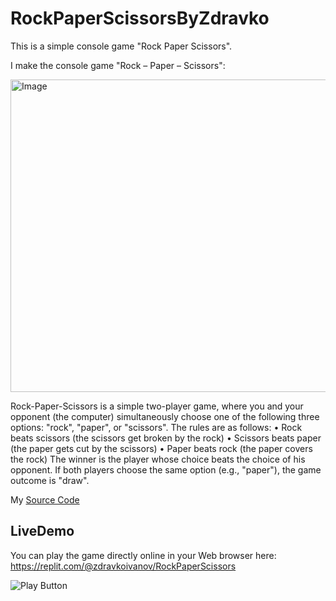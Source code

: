 # RockPaperScissorsByZdravko
This is a simple console game "Rock Paper Scissors".


I make the console game "Rock – Paper – Scissors":

<img alt="Image" width="600px" height="500px"  src="https://cdn.vox-cdn.com/thumbor/9vV8SbBMxnaIYaiGNhoRyys2OpY=/0x0:2429x2396/1200x0/filters:focal(0x0:2429x2396):no_upscale()/cdn.vox-cdn.com/uploads/chorus_asset/file/3488502/shutterstock_106919999.0.jpg" />

Rock-Paper-Scissors is a simple two-player game, where you and your opponent (the computer) simultaneously
choose one of the following three options: "rock", "paper", or "scissors". The rules are as follows:
• Rock beats scissors (the scissors get broken by the rock)
• Scissors beats paper (the paper gets cut by the scissors)
• Paper beats rock (the paper covers the rock)
The winner is the player whose choice beats the choice of his opponent. If both players choose the same option
(e.g., "paper"), the game outcome is "draw".

My [Source Code](rock_paper_scissors.py)

## LiveDemo

You can play the game directly online in your Web browser here: https://replit.com/@zdravkoivanov/RockPaperScissors

<img alt="Play Button" src="https://github.com/izdravko397/RockPaperScissorsByZdravko/assets/133270937/577e14c7-6a67-4503-abf3-f08d1d35f387" />
